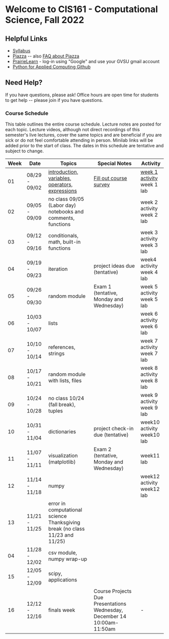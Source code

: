 # Welcome to CIS161 - Computational Science, Fall 2022

## Helpful Links
* [Syllabus](syllabus.md)
* [Piazza](https://www.piazza.com/gvsu/fall2022/cis161/home) -- also [FAQ about Piazza](piazza-faq.md)
* [PrairieLearn](https://www.prairielearn.org/pl/course_instance/129545) - log-in
  using "Google" and use your GVSU gmail account
* [Python for Applied Computing Github](https://github.com/eecarrier/python-for-applied-computing)

## Need Help?
If you have questions, please ask!  Office hours are open time for students
to get help -- please join if you have questions.

### Course Schedule
This table outlines the entire course schedule.  Lecture notes are
posted for each topic.  Lecture videos, although not direct recordings
of this semester's live lectures, cover the same topics and are beneficial
if you are sick or do not feel comfortable attending in person.
Minilab links will be added prior to the start of class.  The dates in this
schedule are tentative and subject to change.

| Week | Date          | Topics | Special Notes | Activity |
| ---- | ------------- | ------ | --------- | ------- |
|  01  | 08/29 - 09/02 | [introduction, variables, operators, expressions](https://www.prairielearn.org/pl/course_instance/129003/assessment/2316030) | [Fill out course survey](https://forms.gle/vPzWBzQeoZ9FuxDNA) | [week 1 activity](https://www.prairielearn.org/pl/course_instance/129545/assessment/2322057) <br> week 1 lab |
|  02  | 09/05 - 09/09 | no class 09/05 (Labor day) <br> notebooks and comments, functions |  | week 2 activity <br> week 2 lab |
|  03  | 09/12 - 09/16 | conditionals, math, built-in functions | | week 3 activity <br> week 3 lab |
|  04  | 09/19 - 09/23 | iteration | project ideas due (tentative)| week4 activity <br> week 4 lab |
|  05  | 09/26 - 09/30 | random module | Exam 1 (tentative, Monday and Wednesday) | week 5 activity  <br> week 5 lab |
|  06  | 10/03 - 10/07 | lists| | week 6 activity <br> week 6 lab |
|  07  | 10/10 - 10/14 | references, strings | | week 7 activity <br> week 7 lab |
|  08  | 10/17 - 10/21 | random module with lists, files | | week 8 activity <br> week 8 lab |
|  09  | 10/24 - 10/28 | no class 10/24 (fall break), tuples |  | week 9 activity <br> week 9 lab |
|  10  | 10/31 - 11/04 | dictionaries | project check-in due (tentative) | week10 activity <br> week10 lab |
|  11  | 11/07 - 11/11 | visualization (matplotlib) | Exam 2 (tentative, Monday and Wednesday) | week11 lab |
|  12  | 11/14 - 11/18 | numpy |  | week12 activity <br> week12 lab |
|  13  | 11/21 - 11/25 | error in computational science <br> Thanksgiving break (no class 11/23 and 11/25) | | |
|  04  | 11/28 - 12/02 | csv module, numpy wrap-up | | |
|  15  | 12/05 - 12/09 | scipy, applications | | |
|  16  | 12/12 - 12/16 | finals week | Course Projects Due <br> Presentations Wednesday, December 14 10:00am-11:50am | - |


